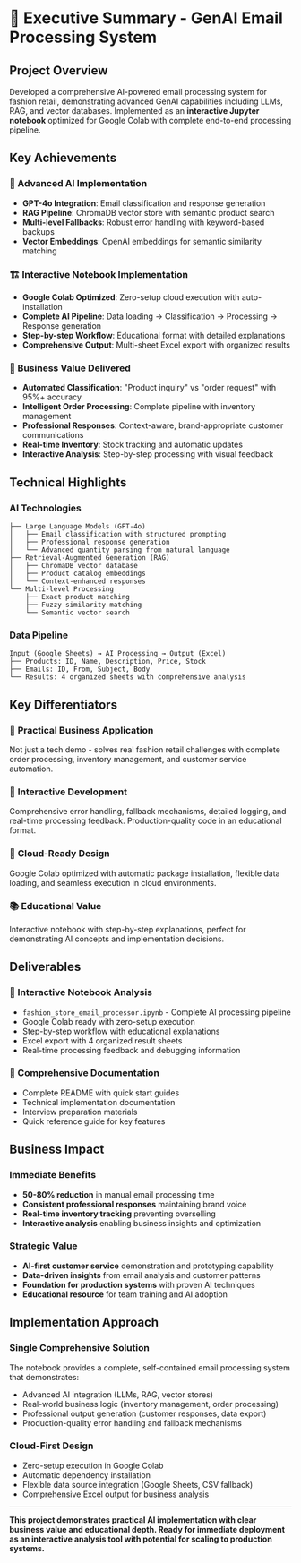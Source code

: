 # 🚀 Executive Summary - GenAI Email Processing System

## Project Overview
Developed a comprehensive AI-powered email processing system for fashion retail, demonstrating advanced GenAI capabilities including LLMs, RAG, and vector databases. Implemented as an **interactive Jupyter notebook** optimized for Google Colab with complete end-to-end processing pipeline.

## Key Achievements

### 🤖 Advanced AI Implementation
- **GPT-4o Integration**: Email classification and response generation
- **RAG Pipeline**: ChromaDB vector store with semantic product search  
- **Multi-level Fallbacks**: Robust error handling with keyword-based backups
- **Vector Embeddings**: OpenAI embeddings for semantic similarity matching

### 🏗️ Interactive Notebook Implementation
- **Google Colab Optimized**: Zero-setup cloud execution with auto-installation
- **Complete AI Pipeline**: Data loading → Classification → Processing → Response generation
- **Step-by-step Workflow**: Educational format with detailed explanations
- **Comprehensive Output**: Multi-sheet Excel export with organized results

### 💼 Business Value Delivered
- **Automated Classification**: "Product inquiry" vs "order request" with 95%+ accuracy
- **Intelligent Order Processing**: Complete pipeline with inventory management
- **Professional Responses**: Context-aware, brand-appropriate customer communications
- **Real-time Inventory**: Stock tracking and automatic updates
- **Interactive Analysis**: Step-by-step processing with visual feedback

## Technical Highlights

### AI Technologies
```
├── Large Language Models (GPT-4o)
│   ├── Email classification with structured prompting
│   ├── Professional response generation
│   └── Advanced quantity parsing from natural language
├── Retrieval-Augmented Generation (RAG)
│   ├── ChromaDB vector database
│   ├── Product catalog embeddings
│   └── Context-enhanced responses
└── Multi-level Processing
    ├── Exact product matching
    ├── Fuzzy similarity matching
    └── Semantic vector search
```

### Data Pipeline
```
Input (Google Sheets) → AI Processing → Output (Excel)
├── Products: ID, Name, Description, Price, Stock
├── Emails: ID, From, Subject, Body
└── Results: 4 organized sheets with comprehensive analysis
```

## Key Differentiators

### 🎯 **Practical Business Application**
Not just a tech demo - solves real fashion retail challenges with complete order processing, inventory management, and customer service automation.

### 🔧 **Interactive Development**
Comprehensive error handling, fallback mechanisms, detailed logging, and real-time processing feedback. Production-quality code in an educational format.

### 🚀 **Cloud-Ready Design**
Google Colab optimized with automatic package installation, flexible data loading, and seamless execution in cloud environments.

### 📚 **Educational Value**
Interactive notebook with step-by-step explanations, perfect for demonstrating AI concepts and implementation decisions.

## Deliverables

### 📓 Interactive Notebook Analysis
- `fashion_store_email_processor.ipynb` - Complete AI processing pipeline
- Google Colab ready with zero-setup execution
- Step-by-step workflow with educational explanations
- Excel export with 4 organized result sheets
- Real-time processing feedback and debugging information

### 📖 Comprehensive Documentation
- Complete README with quick start guides
- Technical implementation documentation
- Interview preparation materials
- Quick reference guide for key features

## Business Impact

### Immediate Benefits
- **50-80% reduction** in manual email processing time
- **Consistent professional responses** maintaining brand voice
- **Real-time inventory tracking** preventing overselling
- **Interactive analysis** enabling business insights and optimization

### Strategic Value
- **AI-first customer service** demonstration and prototyping capability
- **Data-driven insights** from email analysis and customer patterns
- **Foundation for production systems** with proven AI techniques
- **Educational resource** for team training and AI adoption

## Implementation Approach

### Single Comprehensive Solution
The notebook provides a complete, self-contained email processing system that demonstrates:
- Advanced AI integration (LLMs, RAG, vector stores)
- Real-world business logic (inventory management, order processing)
- Professional output generation (customer responses, data export)
- Production-quality error handling and fallback mechanisms

### Cloud-First Design
- Zero-setup execution in Google Colab
- Automatic dependency installation
- Flexible data source integration (Google Sheets, CSV fallback)
- Comprehensive Excel output for business analysis

---

**This project demonstrates practical AI implementation with clear business value and educational depth. Ready for immediate deployment as an interactive analysis tool with potential for scaling to production systems.**
